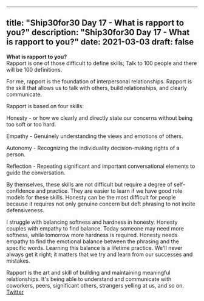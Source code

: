 
---
title: "Ship30for30 Day 17 - What is rapport to you?"
description: "Ship30for30 Day 17 - What is rapport to you?"
date: 2021-03-03
draft: false
---

**What is rapport to you?**  
Rapport is one of those difficult to define skills; Talk to 100 people and there will be 100 definitions.  

For me, rapport is the foundation of interpersonal relationships. Rapport is the skill that allows us to talk with others, build relationships, and clearly communicate.  

Rapport is based on four skills:

Honesty - or how we clearly and directly state our concerns without being too soft or too hard.   

Empathy - Genuinely understanding the views and emotions of others.  

Autonomy - Recognizing the individuality decision-making rights of a person.  

Reflection - Repeating significant and important conversational elements to guide the conversation.  

By themselves, these skills are not difficult but require a degree of self-confidence and practice. They are easier to learn if we have good role models for these skills. Honesty can be the most difficult for people because it requires not only genuine concern but deft phrasing to not incite defensiveness.  

I struggle with balancing softness and hardness in honesty. Honesty couples with empathy to find balance. Today someone may need more softness, while tomorrow more hardness is required. Honesty needs empathy to find the emotional balance between the phrasing and the specific words. Learning this balance is a lifetime practice. We'll never always get it right; it matters that we try and learn from our successes and mistakes.

Rapport is the art and skill of building and maintaining meaningful relationships. It's being able to understand and communicate with coworkers, peers, significant others, strangers yelling at us, and so on.  
[Twitter](https://twitter.com/hippiebikeracer/status/1367128845866979336?s=20)